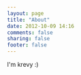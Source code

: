 ```yaml
---
layout: page
title: "About"
date: 2012-10-09 14:16
comments: false
sharing: false
footer: false
---
```


I'm krevy :)
